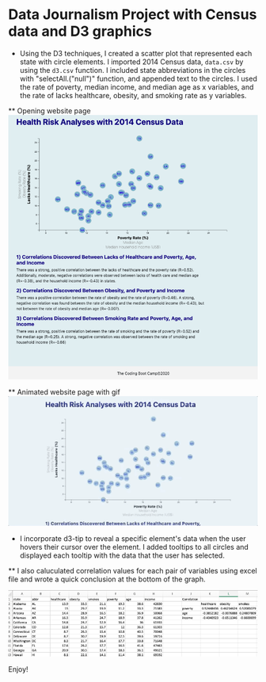# Data Journalism Project with Census data and D3 graphics

* Using the D3 techniques, I created a scatter plot that represented each state with circle elements. I imported 2014 Census data, `data.csv` by using the `d3.csv` function. I included state abbreviations in the circles with "selectAll.("null")" function, and appended text to the circles. I used the rate of poverty, median income, and median age as x variables, and the rate of lacks healthcare, obesity, and smoking rate as y variables.

** Opening website page
![Website_Image](Readme_Images/Website_Image.png)



** Animated website page with gif
![Webscreen_gif](Readme_Images/Webscreen.gif)

* I incorporate d3-tip to reveal a specific element's data when the user hovers their cursor over the element. I added tooltips to all circles and displayed each tooltip with the data that the user has selected.


** I also caluculated correlation values for each pair of variables using excel file and wrote a quick conclusion at the bottom of the graph.

![Correlation_Calculation](Readme_Images/Correlation_Calculation.png)


Enjoy!
